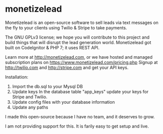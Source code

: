 # monetizelead
Monetizelead is an open-source software to sell leads via text messages on the fly to your clients using Twilio & Stripe to take payments. 

The GNU GPLv3 license; we hope you will contribute to this project and build things that will disrupt the lead generation world. Monetizelead got built on CodeIgnitor & PHP 7; it uses REST API.

Learn more at http://monetizelead.com, or we have hosted and managed subscription plans on https://www.monetizelead.com/pricing.php
Signup at http://twilio.com and http://stripe.com and get your API keys.

Installation:
1) Import the db.sql to your Mysql DB
2) Update keys In the database table "app_keys" update your keys for Stripe and Twilio.
3) Update config files with your database information
4) Update any paths

I made this open-source because I have no team, and it deserves to grow. 

I am not providing support for this. It is farily easy to get setup and live.
